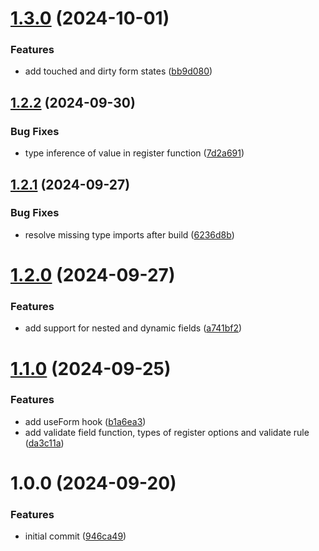 # [1.3.0](https://github.com/VatsalDave2102/react-ts-form-library/compare/v1.2.2...v1.3.0) (2024-10-01)


### Features

* add touched and dirty form states ([bb9d080](https://github.com/VatsalDave2102/react-ts-form-library/commit/bb9d0806117ff06c8609b7e835f645cac3455556))

## [1.2.2](https://github.com/VatsalDave2102/react-ts-form-library/compare/v1.2.1...v1.2.2) (2024-09-30)


### Bug Fixes

* type inference of value in register function ([7d2a691](https://github.com/VatsalDave2102/react-ts-form-library/commit/7d2a6919ec0c1e4a5be7161c2c5b4f57cb61daa0))

## [1.2.1](https://github.com/VatsalDave2102/react-ts-form-library/compare/v1.2.0...v1.2.1) (2024-09-27)


### Bug Fixes

* resolve missing type imports after build ([6236d8b](https://github.com/VatsalDave2102/react-ts-form-library/commit/6236d8b089d48abafa10be40b1973122018fb7b4))

# [1.2.0](https://github.com/VatsalDave2102/react-ts-form-library/compare/v1.1.0...v1.2.0) (2024-09-27)


### Features

* add support for nested and dynamic fields ([a741bf2](https://github.com/VatsalDave2102/react-ts-form-library/commit/a741bf2483c90d5b4f52157d1072f39c2221c13a))

# [1.1.0](https://github.com/VatsalDave2102/react-ts-form-library/compare/v1.0.0...v1.1.0) (2024-09-25)


### Features

* add useForm hook ([b1a6ea3](https://github.com/VatsalDave2102/react-ts-form-library/commit/b1a6ea3f3b98e0e7ac64b41361e77351e6cb7fb3))
* add validate field function, types of register options and validate rule ([da3c11a](https://github.com/VatsalDave2102/react-ts-form-library/commit/da3c11a9c3b67360eaac8a03db2f2a7de7a1060f))

# 1.0.0 (2024-09-20)


### Features

* initial commit ([946ca49](https://github.com/VatsalDave2102/react-ts-form-library/commit/946ca49e7b787d90e25eecda7898b923177bc819))
